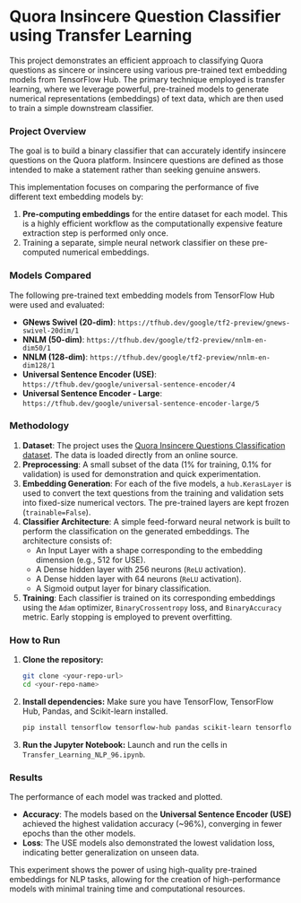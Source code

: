 # Quora Insincere Question Classifier using Transfer Learning

This project demonstrates an efficient approach to classifying Quora questions as sincere or insincere using various pre-trained text embedding models from TensorFlow Hub. The primary technique employed is transfer learning, where we leverage powerful, pre-trained models to generate numerical representations (embeddings) of text data, which are then used to train a simple downstream classifier.

### Project Overview

The goal is to build a binary classifier that can accurately identify insincere questions on the Quora platform. Insincere questions are defined as those intended to make a statement rather than seeking genuine answers.

This implementation focuses on comparing the performance of five different text embedding models by:
1.  **Pre-computing embeddings** for the entire dataset for each model. This is a highly efficient workflow as the computationally expensive feature extraction step is performed only once.
2.  Training a separate, simple neural network classifier on these pre-computed numerical embeddings.

### Models Compared

The following pre-trained text embedding models from TensorFlow Hub were used and evaluated:
* **GNews Swivel (20-dim)**: `https://tfhub.dev/google/tf2-preview/gnews-swivel-20dim/1`
* **NNLM (50-dim)**: `https://tfhub.dev/google/tf2-preview/nnlm-en-dim50/1`
* **NNLM (128-dim)**: `https://tfhub.dev/google/tf2-preview/nnlm-en-dim128/1`
* **Universal Sentence Encoder (USE)**: `https://tfhub.dev/google/universal-sentence-encoder/4`
* **Universal Sentence Encoder - Large**: `https://tfhub.dev/google/universal-sentence-encoder-large/5`

### Methodology

1.  **Dataset**: The project uses the [Quora Insincere Questions Classification dataset](https://www.kaggle.com/c/quora-insincere-questions-classification). The data is loaded directly from an online source.
2.  **Preprocessing**: A small subset of the data (1% for training, 0.1% for validation) is used for demonstration and quick experimentation.
3.  **Embedding Generation**: For each of the five models, a `hub.KerasLayer` is used to convert the text questions from the training and validation sets into fixed-size numerical vectors. The pre-trained layers are kept frozen (`trainable=False`).
4.  **Classifier Architecture**: A simple feed-forward neural network is built to perform the classification on the generated embeddings. The architecture consists of:
    * An Input Layer with a shape corresponding to the embedding dimension (e.g., 512 for USE).
    * A Dense hidden layer with 256 neurons (`ReLU` activation).
    * A Dense hidden layer with 64 neurons (`ReLU` activation).
    * A Sigmoid output layer for binary classification.
5.  **Training**: Each classifier is trained on its corresponding embeddings using the `Adam` optimizer, `BinaryCrossentropy` loss, and `BinaryAccuracy` metric. Early stopping is employed to prevent overfitting.

### How to Run

1.  **Clone the repository:**
    ```bash
    git clone <your-repo-url>
    cd <your-repo-name>
    ```
2.  **Install dependencies:** Make sure you have TensorFlow, TensorFlow Hub, Pandas, and Scikit-learn installed.
    ```bash
    pip install tensorflow tensorflow-hub pandas scikit-learn tensorflow-docs
    ```
3.  **Run the Jupyter Notebook:** Launch and run the cells in `Transfer_Learning_NLP_96.ipynb`.

### Results

The performance of each model was tracked and plotted.

* **Accuracy**: The models based on the **Universal Sentence Encoder (USE)** achieved the highest validation accuracy (~96%), converging in fewer epochs than the other models.
* **Loss**: The USE models also demonstrated the lowest validation loss, indicating better generalization on unseen data.

This experiment shows the power of using high-quality pre-trained embeddings for NLP tasks, allowing for the creation of high-performance models with minimal training time and computational resources.
